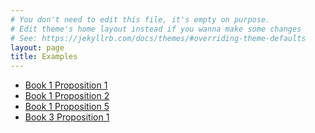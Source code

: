 ```yaml
---
# You don't need to edit this file, it's empty on purpose.
# Edit theme's home layout instead if you wanna make some changes
# See: https://jekyllrb.com/docs/themes/#overriding-theme-defaults
layout: page
title: Examples
---
```


- [Book 1 Proposition 1](https://rawgit.com/YouClid/youclid/master/frontend/examples/postulate1/)
- [Book 1 Proposition 2](https://rawgit.com/YouClid/youclid/master/frontend/examples/postulate2/)
- [Book 1 Proposition 5](https://rawgit.com/YouClid/youclid/master/frontend/examples/book1-proposition5/)
- [Book 3 Proposition 1](https://rawgit.com/YouClid/youclid/master/frontend/examples/book3-postulate1/)
